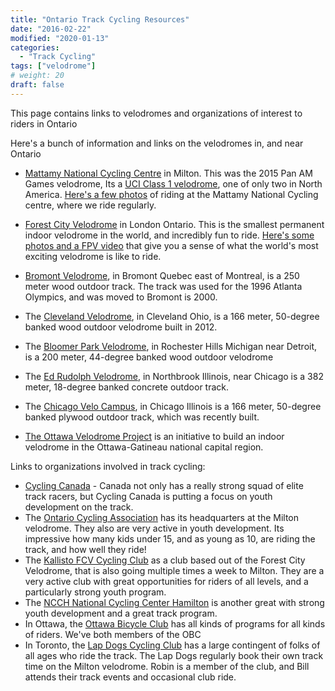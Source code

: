 ```yaml
---
title: "Ontario Track Cycling Resources"
date: "2016-02-22"
modified: "2020-01-13"
categories:
  - "Track Cycling"
tags: ["velodrome"]
# weight: 20
draft: false
---
```


This page contains links to velodromes and organizations of interest to riders in Ontario
<!--more-->

Here's a bunch of information and links on the velodromes in, and near Ontario

* [Mattamy National Cycling Centre](http://www.mattamynationalcyclingcentre.ca/) in Milton. This was the 2015 Pan AM Games velodrome, Its a [UCI Class 1 velodrome](http://www.uci.ch/track/news/article/what-you-should-know-about-velodromes/), one of only two in North America. [Here's a few photos](https://www.flickr.com/photos/billbourne/albums/72157662123757372) of riding at the Mattamy National Cycling centre, where we ride regularly.
* [Forest City Velodrome](https://www.forestcityvelodrome.ca/) in London Ontario. This is the smallest permanent indoor velodrome in the world, and incredibly fun to ride. [Here's some photos and a FPV video](https://www.flickr.com/photos/billbourne/albums/72157659949577833) that give you a sense of what the world's most exciting velodrome is like to ride.
* [Bromont Velodrome](http://centrenationalbromont.com/velodrome/), in Bromont Quebec east of Montreal, is a 250 meter wood outdoor track. The track was used for the 1996 Atlanta Olympics, and was moved to Bromont is 2000.
* The [Cleveland Velodrome](http://clevelandvelodrome.org/), in Cleveland Ohio, is a 166 meter, 50-degree banked wood outdoor velodrome built in 2012.
* The [Bloomer Park Velodrome](http://www.ivbp.org/), in Rochester Hills Michigan near Detroit, is a 200 meter, 44-degree banked wood outdoor velodrome
* The [Ed Rudolph Velodrome](http://www.northbrookcyclecommittee.org/abouterv/), in Northbrook Illinois, near Chicago is a 382 meter, 18-degree banked concrete outdoor track.
* The [Chicago Velo Campus](http://www.chicagovelocampus.com/), in Chicago Illinois is a 166 meter, 50-degree banked plywood outdoor track, which was recently built.

 * [The Ottawa Velodrome Project](https://ottawavelodrome.wordpress.com/) is an initiative to build an indoor velodrome in the Ottawa-Gatineau national capital region.

 Links to organizations involved in track cycling:

 * [Cycling Canada](http://www.cyclingcanada.ca/sport/track/) - Canada not only has a really strong squad of elite track racers, but Cycling Canada is putting a focus on youth development on the track. 
 * The [Ontario Cycling Association](http://www.ontariocycling.org/sports/track/) has its headquarters at the Milton velodrome. They also are very active in youth development. Its impressive how many kids under 15, and as young as 10, are riding the track, and how well they ride!
 * The [Kallisto FCV Cycling Club](http://kallistocyclingteam.weebly.com/) as a club based out of the Forest City Velodrome, that is also going multiple times a week to Milton. They are a very active club with great opportunities for riders of all levels, and a particularly strong youth program.
 * The [NCCH National Cycling Center Hamilton](http://ncch.ca/) is another great with strong youth development and a great track program.
 * In Ottawa, the [Ottawa Bicycle Club](http://www.ottawabicycleclub.ca/) has all kinds of programs for all kinds of riders. We've both members of the OBC
 * In Toronto, the [Lap Dogs Cycling Club](http://www.lapdogs.ca/) has a large contingent of folks of all ages who ride the track. The Lap Dogs regularly book their own track time on the Milton velodrome. Robin is a member of the club, and Bill attends their track events and occasional club ride.

